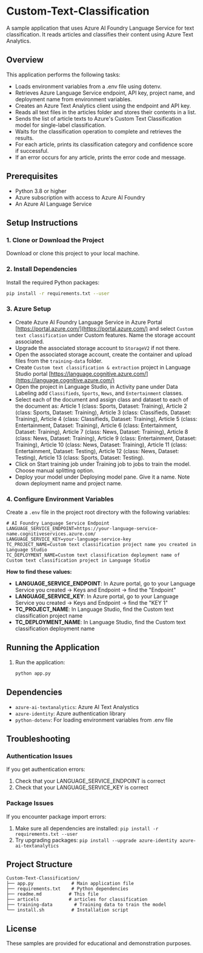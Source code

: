 # Custom-Text-Classification

A sample application that uses Azure AI Foundry Language Service for text classification. It reads articles and classifies their content using Azure Text Analytics.


## Overview

This application performs the following tasks:
- Loads environment variables from a .env file using dotenv.
- Retrieves Azure Language Service endpoint, API key, project name, and deployment name from environment variables.
- Creates an Azure Text Analytics client using the endpoint and API key.
- Reads all text files in the articles folder and stores their contents in a list.
- Sends the list of article texts to Azure's Custom Text Classification model for single-label classification.
- Waits for the classification operation to complete and retrieves the results.
- For each article, prints its classification category and confidence score if successful.
- If an error occurs for any article, prints the error code and message.


## Prerequisites

- Python 3.8 or higher
- Azure subscription with access to Azure AI Foundry
- An Azure AI Language Service

## Setup Instructions

### 1. Clone or Download the Project

Download or clone this project to your local machine.

### 2. Install Dependencies

Install the required Python packages:

```bash
pip install -r requirements.txt --user
```

### 3. Azure Setup 
- Create Azure AI Foundry Language Service in Azure Portal [https://portal.azure.com/](https://portal.azure.com/) and select `Custom text classification` under Custom features. Name the storage account associated. 
- Upgrade the associated storage account to `StorageV2` if not there.
- Open the associated storage account, create the container and upload files from the `training-data` folder. 
- Create `Custom text classification & extraction` project in Language Studio portal [https://language.cognitive.azure.com/](https://language.cognitive.azure.com/)
- Open the project in Language Studio, in Activity pane under Data Labeling add `Classifieds`, `Sports`, `News`, and `Entertainment` classes.
- Select each of the document and assign class and dataset to each of the document as: Article 1 (class: Sports, Dataset: Training), Article 2 (class: Sports, Dataset: Training), Article 3 (class: Classifieds, Dataset: Training), Article 4 (class: Classifieds, Dataset: Training), Article 5 (class: Entertainment, Dataset: Training), Article 6 (class: Entertainment, Dataset: Training), Article 7 (class: News, Dataset: Training), Article 8 (class: News, Dataset: Training), Article 9 (class: Entertainment, Dataset: Training), Article 10 (class: News, Dataset: Training), Article 11 (class: Entertainment, Dataset: Testing), Article 12 (class: News, Dataset: Testing), Article 13 (class: Sports, Dataset: Testing).
- Click on Start training job under Training job to jobs to train the model. Choose manual splitting option.
- Deploy your model under Deploying model pane. Give it a name. Note down deployment name and project name.


### 4. Configure Environment Variables

Create a `.env` file in the project root directory with the following variables:

```env
# AI Foundry Language Service Endpoint
LANGUAGE_SERVICE_ENDPOINT=https://your-language-service-name.cognitiveservices.azure.com/
LANGUAGE_SERVICE_KEY=your-language-service-key
TC_PROJECT_NAME=Custom text classification project name you created in Language Studio
TC_DEPLOYMENT_NAME=Custom text classification deployment name of Custom text classification project in Language Studio
```

**How to find these values:**

- **LANGUAGE_SERVICE_ENDPOINT**: In Azure portal, go to your Language Service you created → Keys and Endpoint → find the "Endpoint"
- **LANGUAGE_SERVICE_KEY**: In Azure portal, go to your Language Service you created → Keys and Endpoint → find the "KEY 1"
- **TC_PROJECT_NAME**: In Language Studio, find the Custom text classification project name
- **TC_DEPLOYMENT_NAME**: In Language Studio, find the Custom text classification deployment name

## Running the Application

1. Run the application:
   ```bash
   python app.py
   ```


## Dependencies

- `azure-ai-textanalytics`: Azure AI Text Analystics
- `azure-identity`: Azure authentication library
- `python-dotenv`: For loading environment variables from .env file

## Troubleshooting

### Authentication Issues

If you get authentication errors:
1. Check that your LANGUAGE_SERVICE_ENDPOINT is correct
3. Check that your LANGUAGE_SERVICE_KEY is correct


### Package Issues

If you encounter package import errors:
1. Make sure all dependencies are installed: `pip install -r requirements.txt --user`
2. Try upgrading packages: `pip install --upgrade azure-identity azure-ai-textanalytics`

## Project Structure

```
Custom-Text-Classification/
├── app.py              # Main application file
├── requirements.txt    # Python dependencies
├── readme.md          # This file
├── articels           # articles for classification
├── training-data        # Training data to train the model
└── install.sh          # Installation script
```


## License

These samples are provided for educational and demonstration purposes.
